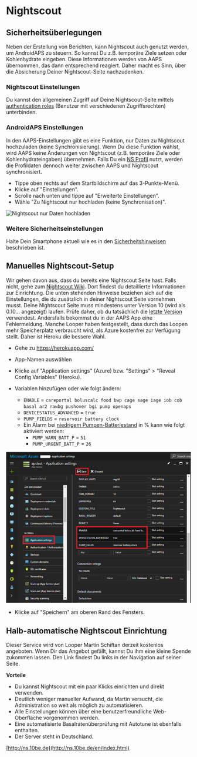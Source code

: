 # Nightscout

## Sicherheitsüberlegungen

Neben der Erstellung von Berichten, kann Nightscout auch genutzt werden, um AndroidAPS zu steuern. So kannst Du z.B. temporäre Ziele setzen oder Kohlenhydrate eingeben. Diese Informationen werden von AAPS übernommen, das dann entsprechend reagiert. Daher macht es Sinn, über die Absicherung Deiner Nightscout-Seite nachzudenken.

### Nightscout Einstellungen

Du kannst den allgemeinen Zugriff auf Deine Nightscout-Seite mittels [authentication roles](http://www.nightscout.info/wiki/welcome/website-features/0-9-features/authentication-roles) (Benutzer mit verschiedenen Zugriffsrechten) unterbinden.

### AndroidAPS Einstellungen

In den AAPS-Einstellungen gibt es eine Funktion, nur Daten zu Nightscout hochzuladen (keine Synchronisierung). Wenn Du diese Funktion wählst, wird AAPS keine Änderungen von Nightscout (z.B. temporäre Ziele oder Kohlenhydrateingaben) übernehmen. Falls Du ein [NS Profil](../Configuration/Config-Builder#nightscout-profil) nutzt, werden die Profildaten dennoch weiter zwischen AAPS und Nightscout synchronisiert.

* Tippe oben rechts auf dem Startbildschirm auf das 3-Punkte-Menü.
* Klicke auf "Einstellungen".
* Scrolle nach unten und tippe auf "Erweiterte Einstellungen".
* Wähle "Zu Nightscout nur hochladen (keine Synchronisation)".

![Nightscout nur Daten hochladen](../images/NSsafety.png)

### Weitere Sicherheitseinstellungen

Halte Dein Smartphone aktuell wie es in den [Sicherheitshinweisen](../Getting-Started/Safety-first.rst) beschrieben ist.

## Manuelles Nightscout-Setup

Wir gehen davon aus, dass du bereits eine Nightscout Seite hast. Falls nicht, gehe zum [Nightscout Wiki](http://nightscout.github.io/nightscout/new_user/). Dort findest du detaillierte Informationen zur Einrichtung. Die unten stehenden Hinweise beziehen sich auf die Einstellungen, die du zusätzlich in deiner Nightscout Seite vornehmen musst. Deine Nightscout Seite muss mindestens unter Version 10 (wird als 0.10... angezeigt) laufen. Prüfe daher, ob du tatsächlich die [letzte Version](http://www.nightscout.info/wiki/welcome/how-to-update-to-latest-cgm-remote-monitor-aka-cookie) verwendest. Andersfalls bekommst du in der AAPS App eine Fehlermeldung. Manche Looper haben festgestellt, dass durch das Loopen mehr Speicherplatz verbraucht wird, als Azure kostenfrei zur Verfügung stellt. Daher ist Heroku die bessere Wahl.

* Gehe zu https://herokuapp.com/

* App-Namen auswählen

* Klicke auf "Application settings" (Azure) bzw. "Settings" > "Reveal Config Variables" (Heroku).

* Variablen hinzufügen oder wie folgt ändern:
  
  * `ENABLE` = `careportal boluscalc food bwp cage sage iage iob cob basal ar2 rawbg pushover bgi pump openaps`
  * `DEVICESTATUS_ADVANCED` = `true`
  * `PUMP_FIELDS` = `reservoir battery clock`
  * Ein Alarm bei [niedrigem Pumpen-Batteriestand](https://github.com/nightscout/cgm-remote-monitor#pump-pump-monitoring) in % kann wie folgt aktiviert werden: 
    * `PUMP_WARN_BATT_P` = `51`
    * `PUMP_URGENT_BATT_P` = `26` 

![Azure](../images/nightscout1.png)

* Klicke auf "Speichern" am oberen Rand des Fensters.

## Halb-automatische Nightscout Einrichtung

Dieser Service wird von Looper Martin Schiftan derzeit kostenlos angeboten. Wenn Dir das Angebot gefällt, kannst Du ihm eine kleine Spende zukommen lassen. Den Link findest Du links in der Navigation auf seiner Seite.

**Vorteile**

* Du kannst Nightscout mit ein paar Klicks einrichten und direkt verwenden. 
* Deutlich weniger manueller Aufwand, da Martin versucht, die Administration so weit als möglich zu automatisieren.
* Alle Einstellungen können über eine benutzerfreundliche Web-Oberfläche vorgenommen werden. 
* Eine automatisierte Basalratenüberprüfung mit Autotune ist ebenfalls enthalten. 
* Der Server steht in Deutschland.

[http://ns.10be.de](http://ns.10be.de/en/index.html)